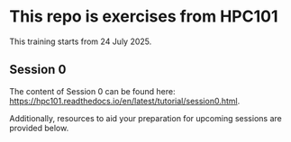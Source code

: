# This repo is exercises from HPC101
This training starts from 24 July 2025.

## Session 0
The content of Session 0 can be found here: https://hpc101.readthedocs.io/en/latest/tutorial/session0.html. 

Additionally, resources to aid your preparation for upcoming sessions are provided below.


